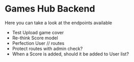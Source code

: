 # Games Hub Backend

Here you can take a look at the endpoints available

- Test Upload game cover
- Re-think Score model
- Perfection User // routes
- Protect routes with admin check? 
- When a Score is added, should it be added to User list?
